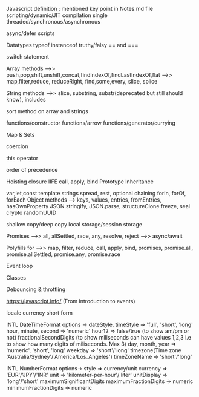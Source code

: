 Javascript definition : mentioned key point in Notes.md file
    scripting/dynamic/JIT compilation
    single threaded/synchronous/asynchronous

async/defer scripts

Datatypes
typeof
instanceof
truthy/falsy
== and ===

switch statement

Array methods
-->> push,pop,shift,unshift,concat,findIndexOf,findLastIndexOf,flat
-->> map,filter,reduce, reduceRight, find,some,every, slice, splice

String methods
-->> slice, substring, substr(deprecated but still should know), includes

sort method on array and strings

functions/constructor functions/arrow functions/generator/currying

Map & Sets

coercion

this operator

order of precedence

Hoisting
closure
IIFE
call, apply, bind
Prototype Inheritance

var,let,const
template strings
spread, rest, optional chaining
forIn, forOf, forEach
Object methods --> keys, values, entries, fromEntries, hasOwnProperty
JSON.stringify, JSON.parse, structureClone
freeze, seal
crypto randomUUID

shallow copy/deep copy
local storage/session storage

Promises
-->> all, allSettled, race, any, resolve, reject
-->> async/await

Polyfills for
-->> map, filter, reduce, call, apply, bind, promises, promise.all, promise.allSettled, promise.any, promise.race

Event loop

Classes

Debouncing & throttling

https://javascript.info/ (From introduction to events)

locale
currency short form

INTL DateTimeFormat
options -> 
            dateStyle, timeStyle => 'full', 'short', 'long'
            hour, minute, second => 'numeric'
            hour12 => false/true (to show am/pm or not)
            fractionalSecondDigits (to show miliseconds can have values 1,2,3 i.e to show how many digits of miliseconds. Max 3)
            day, month, year => 'numeric', 'short', 'long'
            weekday => 'short'/'long'
            timezone(Time zone 'Australia/Sydney'/'America/Los_Angeles')
            timeZoneName => 'short'/'long'

INTL NumberFormat
options-> 
         style => currency/unit
         currency => 'EUR'/'JPY'/'INR'
         unit => 'kilometer-per-hour'/'liter'
         unitDisplay => 'long'/'short'
         maximumSignificantDigits
         maximumFractionDigits => numeric
         minimumFractionDigits => numeric